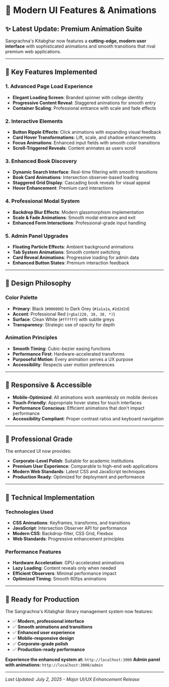 # 🎨 Modern UI Features & Animations

## ✨ **Latest Update: Premium Animation Suite**

Sangrachna's Kitabghar now features a **cutting-edge, modern user interface** with sophisticated animations and smooth transitions that rival premium web applications.

---

## 🚀 **Key Features Implemented**

### **1. Advanced Page Load Experience**
- **Elegant Loading Screen**: Branded spinner with college identity
- **Progressive Content Reveal**: Staggered animations for smooth entry
- **Container Scaling**: Professional entrance with scale and fade effects

### **2. Interactive Elements**
- **Button Ripple Effects**: Click animations with expanding visual feedback
- **Card Hover Transformations**: Lift, scale, and shadow enhancements
- **Focus Animations**: Enhanced input fields with smooth color transitions
- **Scroll-Triggered Reveals**: Content animates as users scroll

### **3. Enhanced Book Discovery**
- **Dynamic Search Interface**: Real-time filtering with smooth transitions
- **Book Card Animations**: Intersection observer-based loading
- **Staggered Grid Display**: Cascading book reveals for visual appeal
- **Hover Enhancement**: Premium card interactions

### **4. Professional Modal System**
- **Backdrop Blur Effects**: Modern glassmorphism implementation
- **Scale & Fade Animations**: Smooth modal entrance and exit
- **Enhanced Form Interactions**: Professional-grade input handling

### **5. Admin Panel Upgrades**
- **Floating Particle Effects**: Ambient background animations
- **Tab System Animations**: Smooth content switching
- **Card Reveal Animations**: Progressive loading for admin data
- **Enhanced Button States**: Premium interaction feedback

---

## 🎯 **Design Philosophy**

### **Color Palette**
- **Primary**: Black (`#000000`) to Dark Grey (`#1a1a1a`, `#2d2d2d`)
- **Accent**: Professional Red (`rgba(220, 38, 38, *)`)
- **Surface**: Clean White (`#ffffff`) with subtle greys
- **Transparency**: Strategic use of opacity for depth

### **Animation Principles**
- **Smooth Timing**: Cubic-bezier easing functions
- **Performance First**: Hardware-accelerated transforms
- **Purposeful Motion**: Every animation serves a UX purpose
- **Accessibility**: Respects user motion preferences

---

## 📱 **Responsive & Accessible**

- **Mobile-Optimized**: All animations work seamlessly on mobile devices
- **Touch-Friendly**: Appropriate hover states for touch interfaces
- **Performance Conscious**: Efficient animations that don't impact performance
- **Accessibility Compliant**: Proper contrast ratios and keyboard navigation

---

## 🏢 **Professional Grade**

The enhanced UI now provides:
- **Corporate-Level Polish**: Suitable for academic institutions
- **Premium User Experience**: Comparable to high-end web applications
- **Modern Web Standards**: Latest CSS and JavaScript techniques
- **Production Ready**: Optimized for deployment and performance

---

## 🔧 **Technical Implementation**

### **Technologies Used**
- **CSS Animations**: Keyframes, transforms, and transitions
- **JavaScript**: Intersection Observer API for performance
- **Modern CSS**: Backdrop-filter, CSS Grid, Flexbox
- **Web Standards**: Progressive enhancement principles

### **Performance Features**
- **Hardware Acceleration**: GPU-accelerated animations
- **Lazy Loading**: Content reveals only when needed
- **Efficient Observers**: Minimal performance impact
- **Optimized Timing**: Smooth 60fps animations

---

## 🎉 **Ready for Production**

The Sangrachna's Kitabghar library management system now features:
- ✅ **Modern, professional interface**
- ✅ **Smooth animations and transitions**
- ✅ **Enhanced user experience**
- ✅ **Mobile-responsive design**
- ✅ **Corporate-grade polish**
- ✅ **Production-ready performance**

**Experience the enhanced system at:** `http://localhost:3000`
**Admin panel with animations:** `http://localhost:3000/admin`

---

*Last Updated: July 2, 2025 - Major UI/UX Enhancement Release*
